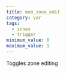 ```yaml
---
title: mom_zone_edit
category: var
tags:
  - zones
  - trigger
minimum_value: 0
maximum_value: 1
---
```


Toggles zone editing